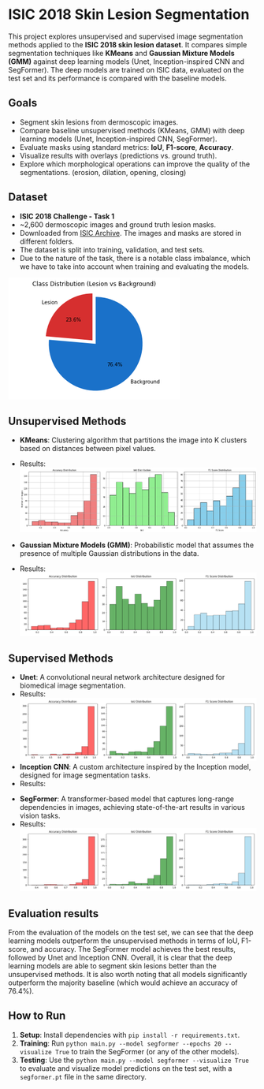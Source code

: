 # ISIC 2018 Skin Lesion Segmentation
This project explores unsupervised and supervised image segmentation methods applied to the **ISIC 2018 skin lesion dataset**. It compares simple segmentation techniques like **KMeans** and **Gaussian Mixture Models (GMM)** against deep learning models (Unet, Inception-inspired CNN and SegFormer). The deep models are trained on ISIC data, evaluated on the test set and its performance is compared with the baseline models. 

## Goals
- Segment skin lesions from dermoscopic images.
- Compare baseline unsupervised methods (KMeans, GMM) with deep learning models (Unet, Inception-inspired CNN, SegFormer).
- Evaluate masks using standard metrics: **IoU**, **F1-score**, **Accuracy**.
- Visualize results with overlays (predictions vs. ground truth).
- Explore which morphological operations can improve the quality of the segmentations.
    (erosion, dilation, opening, closing)

## Dataset
- **ISIC 2018 Challenge - Task 1**
- ~2,600 dermoscopic images and ground truth lesion masks.
- Downloaded from [ISIC Archive](https://challenge.isic-archive.com/data/#2018).
The images and masks are stored in different folders.
- The dataset is split into training, validation, and test sets.
- Due to the nature of the task, there is a notable class imbalance, which we have to take into account when training and evaluating the models.

![Class Distribution](results/class_distribution.png)

## Unsupervised Methods
- **KMeans**: Clustering algorithm that partitions the image into K clusters based on distances between pixel values.
- Results: 
![KMeans Results](results/kmeans_distribution.png)

- **Gaussian Mixture Models (GMM)**: Probabilistic model that assumes the presence of multiple Gaussian distributions in the data.
- Results: 
![GMM Results](results/gmm_distribution.png)

## Supervised Methods
- **Unet**: A convolutional neural network architecture designed for biomedical image segmentation.
- Results:
![Unet Results](results/unet_distribution.png)
- **Inception CNN**: A custom architecture inspired by the Inception model, designed for image segmentation tasks. 
- Results:
<!-- ![Inception Results](results/inception_distribution.png) -->
- **SegFormer**: A transformer-based model that captures long-range dependencies in images, achieving state-of-the-art results in various vision tasks.
- Results:
![SegFormer Results](results/segformer_distribution.png)

## Evaluation results
From the evaluation of the models on the test set, we can see that the deep learning models outperform the unsupervised methods in terms of IoU, F1-score, and accuracy. The SegFormer model achieves the best results, followed by Unet and Inception CNN. Overall, it is clear that the deep learning models are able to segment skin lesions better than the unsupervised methods. It is also worth noting that all models significantly outperform the majority baseline (which would achieve an accuracy of 76.4%).

## How to Run
1. **Setup**: Install dependencies with `pip install -r requirements.txt`.
2. **Training**: Run `python main.py --model segformer --epochs 20 --visualize True` to train the SegFormer (or any of the other models).
3. **Testing**: Use the `python main.py --model segformer --visualize True` to evaluate and visualize model predictions on the test set, with a `segformer.pt` file in the same directory.